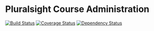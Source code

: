 # Pluralsight Course Administration


[![Build Status](https://travis-ci.org/shuai-zh/pluralsight-react-redux.svg?branch=master)](https://travis-ci.org/shuai-zh/pluralsight-react-redux)
[![Coverage Status](https://coveralls.io/repos/github/shuai-zh/pluralsight-react-redux/badge.svg?branch=master)](https://coveralls.io/github/shuai-zh/pluralsight-react-redux?branch=master)
[![Dependency Status](https://gemnasium.com/badges/github.com/shuai-zh/pluralsight-react-redux.svg)](https://gemnasium.com/github.com/shuai-zh/pluralsight-react-redux)